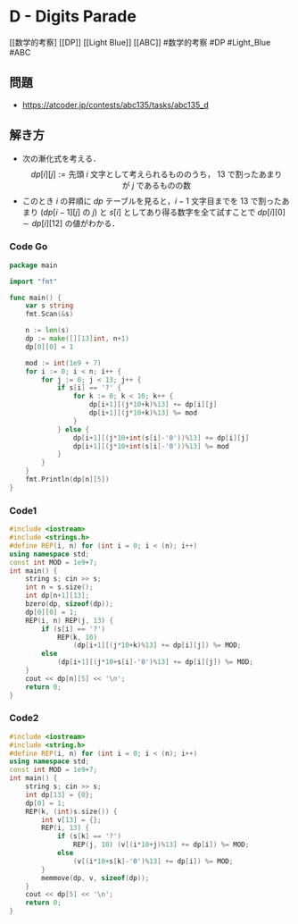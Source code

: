 # D - Digits Parade
[[数学的考察] [[DP]] [[Light Blue]] [[ABC]]
#数学的考察 #DP #Light_Blue #ABC 

## 問題
- https://atcoder.jp/contests/abc135/tasks/abc135_d

## 解き方
- 次の漸化式を考える．
$$
dp[i][j] := \text{先頭}\ i\ \text{文字として考えられるもののうち，}\ 13\  \text{で割ったあまりが}\ j\ \text{であるものの数}
$$
- このとき $i$ の昇順に $dp$ テーブルを見ると，$i − 1$ 文字目までを $13$ で割ったあまり $(dp[i − 1][j]\ \text{の}\ j)$ と $s[i]$ としてあり得る数字を全て試すことで $dp[i][0] ∼ dp[i][12]$ の値がわかる．

### Code Go
```go
package main

import "fmt"

func main() {
	var s string
	fmt.Scan(&s)

	n := len(s)
	dp := make([][13]int, n+1)
	dp[0][0] = 1

	mod := int(1e9 + 7)
	for i := 0; i < n; i++ {
		for j := 0; j < 13; j++ {
			if s[i] == '?' {
				for k := 0; k < 10; k++ {
					dp[i+1][(j*10+k)%13] += dp[i][j]
					dp[i+1][(j*10+k)%13] %= mod
				}
			} else {
				dp[i+1][(j*10+int(s[i]-'0'))%13] += dp[i][j]
				dp[i+1][(j*10+int(s[i]-'0'))%13] %= mod
			}
		}
	}
	fmt.Println(dp[n][5])
}
```

### Code1
```c++
#include <iostream>
#include <strings.h>
#define REP(i, n) for (int i = 0; i < (n); i++)
using namespace std;
const int MOD = 1e9+7;
int main() {
	string s; cin >> s;
	int n = s.size();
	int dp[n+1][13];
	bzero(dp, sizeof(dp));
	dp[0][0] = 1;
	REP(i, n) REP(j, 13) {
		if (s[i] == '?')
			REP(k, 10)
				(dp[i+1][(j*10+k)%13] += dp[i][j]) %= MOD;
		else
			(dp[i+1][(j*10+s[i]-'0')%13] += dp[i][j]) %= MOD;
	}
	cout << dp[n][5] << '\n';
	return 0;
}
```

### Code2
```c++
#include <iostream>
#include <string.h>
#define REP(i, n) for (int i = 0; i < (n); i++)
using namespace std;
const int MOD = 1e9+7;
int main() {
	string s; cin >> s;
	int dp[13] = {0};
	dp[0] = 1;
	REP(k, (int)s.size()) {
		int v[13] = {};
		REP(i, 13) {
			if (s[k] == '?')
				REP(j, 10) (v[(i*10+j)%13] += dp[i]) %= MOD;
			else
				(v[(i*10+s[k]-'0')%13] += dp[i]) %= MOD;
		}
		memmove(dp, v, sizeof(dp));
	}
	cout << dp[5] << '\n';
	return 0;
}
```